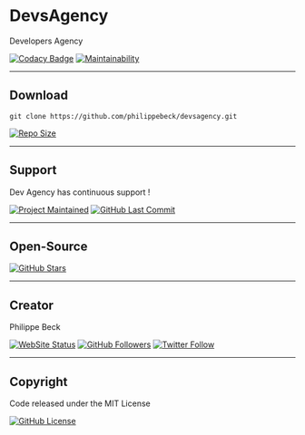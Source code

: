 # DevsAgency

Developers Agency

[![Codacy Badge](https://app.codacy.com/project/badge/Grade/11555444b63f4d0eae88a083b8708312)](https://www.codacy.com/manual/philippebeck/devsagency?utm_source=github.com&amp;utm_medium=referral&amp;utm_content=philippebeck/devsagency&amp;utm_campaign=Badge_Grade)
[![Maintainability](https://api.codeclimate.com/v1/badges/938dc2d59372341b6ee2/maintainability)](https://codeclimate.com/github/philippebeck/devsagency/maintainability)

---

## Download

`git clone https://github.com/philippebeck/devsagency.git`  
  
[![Repo Size](https://img.shields.io/github/repo-size/philippebeck/devsagency.svg?label=Repo+Size)](https://github.com/philippebeck/porfolio/tree/master)

---

## Support

Dev Agency has continuous support !

[![Project Maintained](https://img.shields.io/maintenance/yes/2020.svg?label=Maintained)](https://github.com/philippebeck/devsagency)
[![GitHub Last Commit](https://img.shields.io/github/last-commit/philippebeck/devsagency.svg?label=Last+Commit)](https://github.com/philippebeck/devsagency/commits/master)

---

## Open-Source

[![GitHub Stars](https://img.shields.io/github/stars/philippebeck/devsagency.svg?label=GitHub+:+DevsAgency+|+Stars)](https://github.com/philippebeck/devsagency)

---

## Creator

Philippe Beck

[![WebSite Status](https://img.shields.io/website-up-down-green-red/https/philippebeck.net.svg?label=https://philippebeck.net)](https://philippebeck.net)
[![GitHub Followers](https://img.shields.io/github/followers/philippebeck.svg?label=GitHub+:+philippebeck+|+Followers)](https://github.com/philippebeck)
[![Twitter Follow](https://badgen.net/twitter/follow/philippepjbeck)](https://twitter.com/philippepjbeck)

---

## Copyright

Code released under the MIT License

[![GitHub License](https://img.shields.io/github/license/philippebeck/devsagency.svg?label=License)](https://github.com/philippebeck/devsagency/blob/master/LICENSE)
